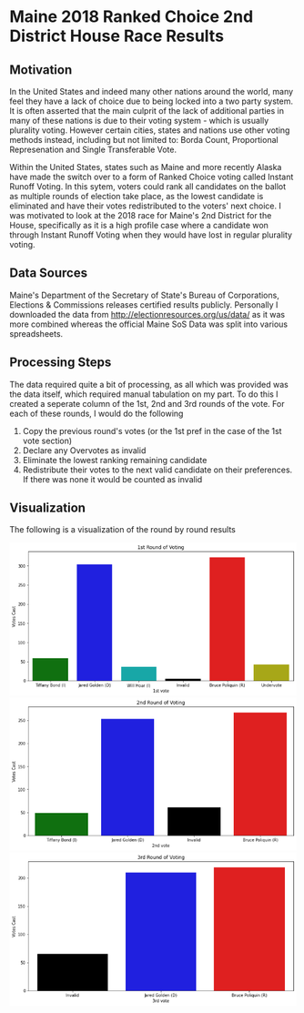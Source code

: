 # Maine 2018 Ranked Choice 2nd District House Race Results

## Motivation

In the United States and indeed many other nations around the world, many feel they have a lack of choice due to being locked into a two party system. It is often asserted that the main culprit of the lack of additional parties in many of these nations is due to their voting system - which is usually plurality voting. However certain cities, states and nations use other voting methods instead, including but not limited to: Borda Count, Proportional Represenation and Single Transferable Vote.

Within the United States, states such as Maine and more recently Alaska have made the switch over to a form of Ranked Choice voting called Instant Runoff Voting. In this sytem, voters could rank all candidates on the ballot as multiple rounds of election take place, as the lowest candidate is eliminated and have their votes redistributed to the voters' next choice. I was motivated to look at the 2018 race for Maine's 2nd District for the House, specifically as it is a high profile case where a candidate won through Instant Runoff Voting when they would have lost in regular plurality voting. 

## Data Sources

Maine's Department of the Secretary of State's Bureau of Corporations, Elections & Commissions releases certified results publicly. Personally I downloaded the data from http://electionresources.org/us/data/ as it was more combined whereas the official Maine SoS Data was split into various spreadsheets.

## Processing Steps

The data required quite a bit of processing, as all which was provided was the data itself, which required manual tabulation on my part. To do this I created a seperate column of the 1st, 2nd and 3rd rounds of the vote. For each of these rounds, I would do the following

1. Copy the previous round's votes (or the 1st pref in the case of the 1st vote section)
2. Declare any Overvotes as invalid
3. Eliminate the lowest ranking remaining candidate
4. Redistribute their votes to the next valid candidate on their preferences. If there was none it would be counted as invalid

## Visualization

The following is a visualization of the round by round results

![1st round](https://github.com/Karthika0802/PersonalDataSet/blob/master/1st%20round%20vote.png)
![2nd round](https://github.com/Karthika0802/PersonalDataSet/blob/master/2nd%20round%20vote.png)
![3rd round](https://github.com/Karthika0802/PersonalDataSet/blob/master/3rd%20round%20vote.png)




